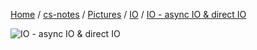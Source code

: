 [Home](https://mengxianbin.github.io) /
[cs-notes](https://mengxianbin.github.io/cs-notes/site) /
[Pictures](https://mengxianbin.github.io/cs-notes/site/Pictures) /
[IO](https://mengxianbin.github.io/cs-notes/site/Pictures/IO) /
[IO - async IO & direct IO](https://mengxianbin.github.io/cs-notes/site/Pictures/IO/IO%20-%20async%20IO%20&%20direct%20IO)

![IO - async IO & direct IO](https://mengxianbin.github.io/cs-notes/./Pictures/IO/IO%20-%20async%20IO%20&%20direct%20IO.png)